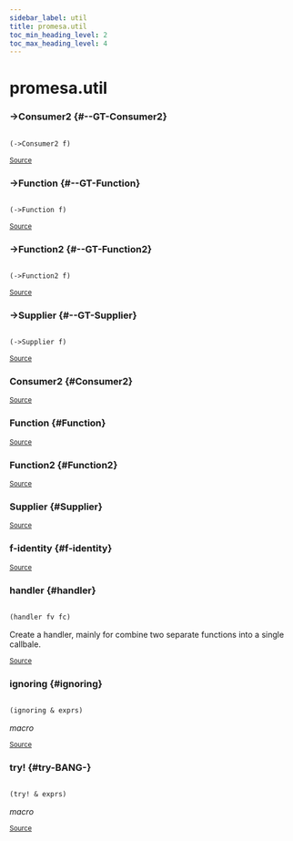 ```yaml
---
sidebar_label: util
title: promesa.util
toc_min_heading_level: 2
toc_max_heading_level: 4
---
```


# <a name="promesa.util">promesa.util</a>






### \-&gt;Consumer2 {#--GT-Consumer2}
``` clojure

(->Consumer2 f)
```

<p><sub><a href="https://github.com/funcool/promesa/blob/master/src/promesa/util.cljc#L67-L70">Source</a></sub></p>

### \-&gt;Function {#--GT-Function}
``` clojure

(->Function f)
```

<p><sub><a href="https://github.com/funcool/promesa/blob/master/src/promesa/util.cljc#L37-L40">Source</a></sub></p>

### \-&gt;Function2 {#--GT-Function2}
``` clojure

(->Function2 f)
```

<p><sub><a href="https://github.com/funcool/promesa/blob/master/src/promesa/util.cljc#L61-L64">Source</a></sub></p>

### \-&gt;Supplier {#--GT-Supplier}
``` clojure

(->Supplier f)
```

<p><sub><a href="https://github.com/funcool/promesa/blob/master/src/promesa/util.cljc#L32-L34">Source</a></sub></p>

### Consumer2 {#Consumer2}

<p><sub><a href="https://github.com/funcool/promesa/blob/master/src/promesa/util.cljc#L67-L70">Source</a></sub></p>

### Function {#Function}

<p><sub><a href="https://github.com/funcool/promesa/blob/master/src/promesa/util.cljc#L37-L40">Source</a></sub></p>

### Function2 {#Function2}

<p><sub><a href="https://github.com/funcool/promesa/blob/master/src/promesa/util.cljc#L61-L64">Source</a></sub></p>

### Supplier {#Supplier}

<p><sub><a href="https://github.com/funcool/promesa/blob/master/src/promesa/util.cljc#L32-L34">Source</a></sub></p>

### f\-identity {#f-identity}

<p><sub><a href="https://github.com/funcool/promesa/blob/master/src/promesa/util.cljc#L43-L43">Source</a></sub></p>

### handler {#handler}
``` clojure

(handler fv fc)
```


Create a handler, mainly for combine two separate functions
  into a single callbale.
<p><sub><a href="https://github.com/funcool/promesa/blob/master/src/promesa/util.cljc#L72-L77">Source</a></sub></p>

### ignoring {#ignoring}
``` clojure

(ignoring & exprs)
```


*macro*

<p><sub><a href="https://github.com/funcool/promesa/blob/master/src/promesa/util.cljc#L118-L120">Source</a></sub></p>

### try\! {#try-BANG-}
``` clojure

(try! & exprs)
```


*macro*

<p><sub><a href="https://github.com/funcool/promesa/blob/master/src/promesa/util.cljc#L122-L124">Source</a></sub></p>

